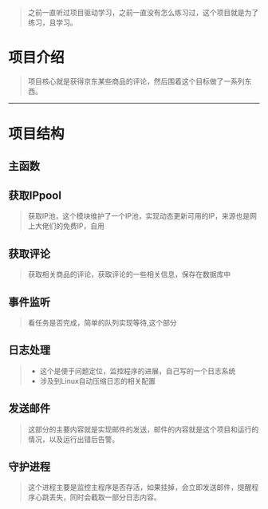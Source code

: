 
> 之前一直听过项目驱动学习，之前一直没有怎么练习过，这个项目就是为了练习，且学习。
# 项目介绍
> 项目核心就是获得京东某些商品的评论，然后围着这个目标做了一系列东西。

---
# 项目结构

## 主函数

## 获取IPpool
> 获取IP池，这个模块维护了一个IP池，实现动态更新可用的IP，来源也是网上大佬们的免费IP，自用

## 获取评论
> 获取相关商品的评论，获取评论的一些相关信息，保存在数据库中
## 事件监听
> 看任务是否完成，简单的队列实现等待,这个部分

## 日志处理
>* 这个是便于问题定位，监控程序的进展，自己写的一个日志系统
>* 涉及到Linux自动压缩日志的相关配置

## 发送邮件
> 这部分的主要内容就是实现邮件的发送，邮件的内容就是这个项目和运行的情况，以及运行出错后告警。

## 守护进程
>这个进程主要是监控主程序是否存活，如果挂掉，会立即发送邮件，提醒程序心跳丢失，同时会截取一部分日志内容。

